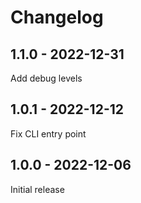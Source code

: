 # Changelog

## 1.1.0 - 2022-12-31

Add debug levels


## 1.0.1 - 2022-12-12

Fix CLI entry point


## 1.0.0 - 2022-12-06

Initial release
